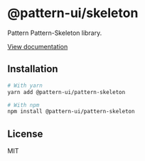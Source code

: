 # @pattern-ui/skeleton

Pattern Pattern-Skeleton library.

[View documentation](https://pattern.icu/)

## Installation

```sh
# With yarn
yarn add @pattern-ui/pattern-skeleton

# With npm
npm install @pattern-ui/pattern-skeleton
```

## License

MIT
